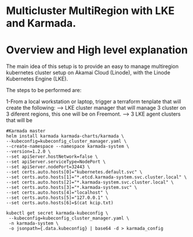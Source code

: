 Multicluster MultiRegion with LKE and Karmada.
======================

# Overview and High level explanation

The main idea of this setup is to provide an easy to manage multiregion kubernetes cluster setup on Akamai Cloud (Linode), with the Linode Kubernetes Engine (LKE).

The steps to be performed are:

1-From a local workstation or laptop, trigger a terraform tenplate that will create the following:
 --> LKE cluster manager that will manage 3 cluster on 3 diferent regions, this one will be on Freemont.
 --> 3 LKE agent clusters that will be 


```
#Karmada master
helm install karmada karmada-charts/karmada \
--kubeconfig=kubeconfig_cluster_manager.yaml \
--create-namespace --namespace karmada-system \
--version=1.2.0 \
--set apiServer.hostNetwork=false \
--set apiServer.serviceType=NodePort \
--set apiServer.nodePort=32443 \
--set certs.auto.hosts[0]="kubernetes.default.svc" \
--set certs.auto.hosts[1]="*.etcd.karmada-system.svc.cluster.local" \
--set certs.auto.hosts[2]="*.karmada-system.svc.cluster.local" \
--set certs.auto.hosts[3]="*.karmada-system.svc" \
--set certs.auto.hosts[4]="localhost" \
--set certs.auto.hosts[5]="127.0.0.1" \
--set certs.auto.hosts[6]=$(cat kcip.txt)
```

```
kubectl get secret karmada-kubeconfig \
 --kubeconfig=kubeconfig_cluster_manager.yaml \
 -n karmada-system \
 -o jsonpath={.data.kubeconfig} | base64 -d > karmada_config
```
